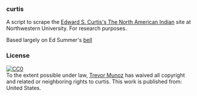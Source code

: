### curtis

A script to scrape the [Edward S. Curtis's The North American Indian](http://curtis.library.northwestern.edu/) site at Northwestern University. For research purposes.

Based largely on Ed Summer's [bell](https://github.com/edsu/bell)

### License

<p xmlns:dct="http://purl.org/dc/terms/" xmlns:vcard="http://www.w3.org/2001/vcard-rdf/3.0#">
  <a rel="license"
     href="http://creativecommons.org/publicdomain/zero/1.0/">
    <img src="http://i.creativecommons.org/p/zero/1.0/88x31.png" style="border-style: none;" alt="CC0" />
  </a>
  <br />
  To the extent possible under law,
  <a rel="dct:publisher"
     href="http://www.trevormunoz.com/">
    <span property="dct:title">Trevor Munoz</span></a>
  has waived all copyright and related or neighboring rights to
  <span property="dct:title">curtis</span>.
This work is published from:
<span property="vcard:Country" datatype="dct:ISO3166"
      content="US" about="http://www.trevormunoz.com/">
  United States</span>.
</p>